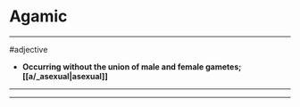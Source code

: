 # Agamic
---
#adjective
- **Occurring without the union of male and female gametes; [[a/_asexual|asexual]]**
---
---
